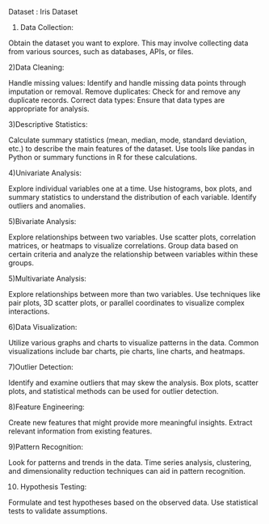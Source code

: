 Dataset : Iris Dataset

1) Data Collection:

Obtain the dataset you want to explore. This may involve collecting data from various sources, such as databases, APIs, or files.


2)Data Cleaning:

Handle missing values: Identify and handle missing data points through imputation or removal.
Remove duplicates: Check for and remove any duplicate records.
Correct data types: Ensure that data types are appropriate for analysis.

3)Descriptive Statistics:

Calculate summary statistics (mean, median, mode, standard deviation, etc.) to describe the main features of the dataset.
Use tools like pandas in Python or summary functions in R for these calculations.

4)Univariate Analysis:

Explore individual variables one at a time.
Use histograms, box plots, and summary statistics to understand the distribution of each variable.
Identify outliers and anomalies.

5)Bivariate Analysis:

Explore relationships between two variables.
Use scatter plots, correlation matrices, or heatmaps to visualize correlations.
Group data based on certain criteria and analyze the relationship between variables within these groups.

5)Multivariate Analysis:

Explore relationships between more than two variables.
Use techniques like pair plots, 3D scatter plots, or parallel coordinates to visualize complex interactions.

6)Data Visualization:

Utilize various graphs and charts to visualize patterns in the data.
Common visualizations include bar charts, pie charts, line charts, and heatmaps.

7)Outlier Detection:

Identify and examine outliers that may skew the analysis.
Box plots, scatter plots, and statistical methods can be used for outlier detection.

8)Feature Engineering:

Create new features that might provide more meaningful insights.
Extract relevant information from existing features.

9)Pattern Recognition:

Look for patterns and trends in the data.
Time series analysis, clustering, and dimensionality reduction techniques can aid in pattern recognition.

10) Hypothesis Testing:

Formulate and test hypotheses based on the observed data.
Use statistical tests to validate assumptions.
